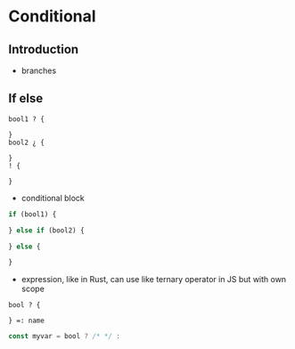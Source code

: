 # Conditional



## Introduction

- branches



## If else

```
bool1 ? {

}
bool2 ¿ {

}
! {

}
```

- conditional block

```js
if (bool1) {

} else if (bool2) {

} else {

}
```

- expression, like in Rust, can use like ternary operator in JS but with own scope

```
bool ? {

} =: name
```

```js
const myvar = bool ? /* */ :
```